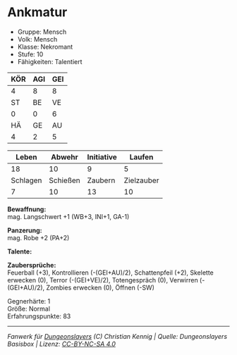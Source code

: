 # Ankmatur  
- Gruppe: Mensch  
- Volk: Mensch  
- Klasse: Nekromant  
- Stufe: 10  
- Fähigkeiten: Talentiert  


| KÖR | AGI | GEI |  
| --- | --- | --- |  
| 4   | 8   | 8   |
| ST  | BE  | VE  |  
| 0   | 0   | 6   |
| HÄ  | GE  | AU  |  
| 4   | 2   | 5   |


| Leben    | Abwehr   | Initiative | Laufen     |
| -------- | -------- | ---------- | ---------- |
| 18       | 10       | 9          | 5          |
| Schlagen | Schießen | Zaubern    | Zielzauber |
| 7        | 10       | 13         | 10         |

**Bewaffnung:**  
mag. Langschwert +1 (WB+3, INI+1, GA-1)

**Panzerung:**  
mag. Robe +2 (PA+2)

**Talente:**  


**Zaubersprüche:**  
Feuerball (+3), Kontrollieren (-(GEI+AU)/2), Schattenpfeil (+2), Skelette erwecken (0), Terror (-(GEI+VE)/2), Totengespräch (0), Verwirren (-(GEI+AU)/2), Zombies erwecken (0), Öffnen (-SW)

Gegnerhärte: 1  
Größe: Normal  
Erfahrungspunkte: 83  



___
*Fanwerk für [Dungeonslayers](https://www.dungeonslayers.net/) (C) Christian Kennig | Quelle: Dungeonslayers Basisbox | Lizenz: [CC-BY-NC-SA 4.0](https://creativecommons.org/licenses/by-nc-sa/4.0/deed.de)*